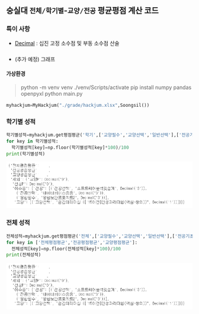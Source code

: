 ## 숭실대 `전체/학기별`-`교양/전공` 평균평점 계산 코드

### 특이 사항
* [Decimal](https://docs.python.org/ko/3/library/decimal.html) : 십진 고정 소수점 및 부동 소수점 산술
### 
* (추가 예정) 그래프 

#### 가상환경
> python -m venv venv
> ./venv/Scripts/activate
> pip install numpy pandas openpyxl
> python main.py

```Python
myhackjum=MyHackjum("./grade/hackjum.xlsx",Soongsil())
```
### 학기별 성적
```Python
학기별성적=myhackjum.get평점평균('학기',['교양필수','교양선택','일반선택'],['전공기초','전공필수','전공선택','융합필수'])
for key in 학기별성적:
  학기별성적[key]=np.floor(학기별성적[key]*100)/100
print(학기별성적)
```
![image](https://github.com/Eundms/SSU_HackjumCalculator/blob/master/img/%EC%A0%84%EC%B2%B4%EC%84%B1%EC%A0%81.png)

### 전체 성적
```Python
전체성적=myhackjum.get평점평균('전체',['교양필수','교양선택','일반선택'],['전공기초','전공필수','전공선택','융합필수'])
for key in ['전체평점평균','전공평점평균','교양평점평균']:
  전체성적[key]=np.floor(전체성적[key]*100)/100
print(전체성적)
```
![image](https://github.com/Eundms/SSU_HackjumCalculator/blob/master/img/%EC%A0%84%EC%B2%B4%EC%84%B1%EC%A0%81.png)
